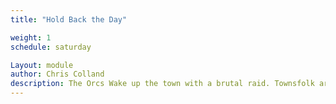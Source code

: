 ```yaml
---
title: "Hold Back the Day"

weight: 1
schedule: saturday

Layout: module
author: Chris Colland
description: The Orcs Wake up the town with a brutal raid. Townsfolk are taken unawares and must be protected!
---
```


